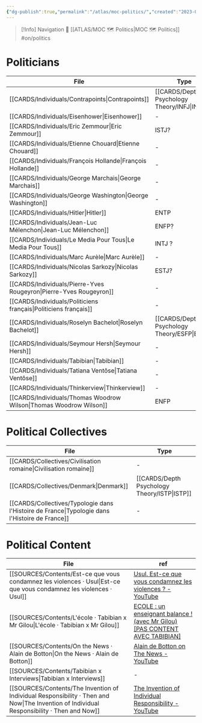 ```yaml
---
{"dg-publish":true,"permalink":"/atlas/moc-politics/","created":"2023-02-19T16:07:17.175+01:00","updated":"2023-04-21T09:34:41.502+02:00"}
---
```


> [!Info] Navigation 💠
> [[ATLAS/MOC 🗺️ Politics\|MOC 🗺️ Politics]]  #on/politics 

# Politicians
| File                                                                  | Type                                            | language |
| --------------------------------------------------------------------- | ----------------------------------------------- | -------- |
| [[CARDS/Individuals/Contrapoints\|Contrapoints]]                   | [[CARDS/Depth Psychology Theory/INFJ\|INFJ]] | \-       |
| [[CARDS/Individuals/Eisenhower\|Eisenhower]]                       | \-                                              | \-       |
| [[CARDS/Individuals/Eric Zemmour\|Eric Zemmour]]                   | ISTJ?                                           | fr       |
| [[CARDS/Individuals/Etienne Chouard\|Etienne Chouard]]             | \-                                              | fr       |
| [[CARDS/Individuals/François Hollande\|François Hollande]]         | \-                                              | \-       |
| [[CARDS/Individuals/George Marchais\|George Marchais]]             | \-                                              | \-       |
| [[CARDS/Individuals/George Washington\|George Washington]]         | \-                                              | \-       |
| [[CARDS/Individuals/Hitler\|Hitler]]                               | ENTP                                            | \-       |
| [[CARDS/Individuals/Jean-Luc Mélenchon\|Jean-Luc Mélenchon]]       | ENFP?                                           | fr       |
| [[CARDS/Individuals/Le Media Pour Tous\|Le Media Pour Tous]]       | INTJ ?                                          | fr       |
| [[CARDS/Individuals/Marc Aurèle\|Marc Aurèle]]                     | \-                                              | \-       |
| [[CARDS/Individuals/Nicolas Sarkozy\|Nicolas Sarkozy]]             | ESTJ?                                           | fr       |
| [[CARDS/Individuals/Pierre-Yves Rougeyron\|Pierre-Yves Rougeyron]] | \-                                              | fr       |
| [[CARDS/Individuals/Politiciens français\|Politiciens français]]   | \-                                              | \-       |
| [[CARDS/Individuals/Roselyn Bachelot\|Roselyn Bachelot]]           | [[CARDS/Depth Psychology Theory/ESFP\|ESFP]] | fr       |
| [[CARDS/Individuals/Seymour Hersh\|Seymour Hersh]]                 | \-                                              | \-       |
| [[CARDS/Individuals/Tabibian\|Tabibian]]                           | \-                                              | fr       |
| [[CARDS/Individuals/Tatiana Ventôse\|Tatiana Ventôse]]             | \-                                              | fr       |
| [[CARDS/Individuals/Thinkerview\|Thinkerview]]                     | \-                                              | fr       |
| [[CARDS/Individuals/Thomas Woodrow Wilson\|Thomas Woodrow Wilson]] | ENFP                                            | \-       |


# Political Collectives 
| File                                                                                              | Type                                            |
| ------------------------------------------------------------------------------------------------- | ----------------------------------------------- |
| [[CARDS/Collectives/Civilisation romaine\|Civilisation romaine]]                               | \-                                              |
| [[CARDS/Collectives/Denmark\|Denmark]]                                                         | [[CARDS/Depth Psychology Theory/ISTP\|ISTP]] |
| [[CARDS/Collectives/Typologie dans l'Histoire de France\|Typologie dans l'Histoire de France]] | \-                                              |


# Political Content
| File                                                                                                                                         | ref                                                                                                                        |
| -------------------------------------------------------------------------------------------------------------------------------------------- | -------------------------------------------------------------------------------------------------------------------------- |
| [[SOURCES/Contents/Est-ce que vous condamnez les violences · Usul\|Est-ce que vous condamnez les violences · Usul]]                       | [Usul. Est-ce que vous condamnez les violences ? - YouTube](https://www.youtube.com/watch?v=L6OW3C-Y3fU)                   |
| [[SOURCES/Contents/L'école · Tabibian x Mr Gilou\|L'école · Tabibian x Mr Gilou]]                                                         | [ECOLE : un enseignant balance ! (avec Mr Gilou) [PAS CONTENT AVEC TABIBIAN]](https://www.youtube.com/watch?v=HtASaZOlxUU) |
| [[SOURCES/Contents/On the News · Alain de Botton\|On the News · Alain de Botton]]                                                         | [Alain de Botton on The News - YouTube](https://www.youtube.com/watch?v=SNr-AoFLjok&t=3s)                                  |
| [[SOURCES/Contents/Tabibian x Interviews\|Tabibian x Interviews]]                                                                         | \-                                                                                                                         |
| [[SOURCES/Contents/The Invention of Individual Responsibility · Then and Now\|The Invention of Individual Responsibility · Then and Now]] | [The Invention of Individual Responsibility - YouTube](https://youtu.be/tp4FGAv2gks)                                       |
